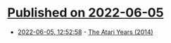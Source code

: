 # [Published on 2022-06-05](index.md)

* [2022-06-05, 12:52:58](https://news.ycombinator.com/item?id=31630545) - [The Atari Years (2014)](http://www.erasmatazz.com/library/the-journal-of-computer/jcgd-volume-5/the-atari-years.html)
